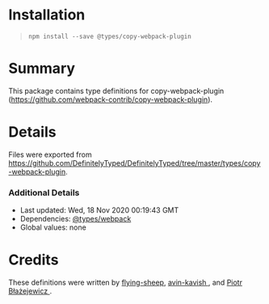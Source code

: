 # Installation
> `npm install --save @types/copy-webpack-plugin`

# Summary
This package contains type definitions for copy-webpack-plugin (https://github.com/webpack-contrib/copy-webpack-plugin).

# Details
Files were exported from https://github.com/DefinitelyTyped/DefinitelyTyped/tree/master/types/copy-webpack-plugin.

### Additional Details
 * Last updated: Wed, 18 Nov 2020 00:19:43 GMT
 * Dependencies: [@types/webpack](https://npmjs.com/package/@types/webpack)
 * Global values: none

# Credits
These definitions were written by [flying-sheep](https://github.com/flying-sheep), [avin-kavish ](https://github.com/avin-kavish), and [Piotr Błażejewicz ](https://github.com/peterblazejewicz).
